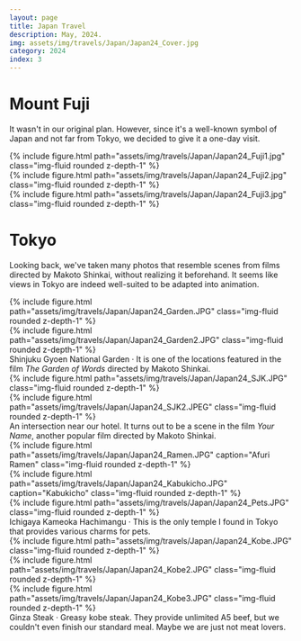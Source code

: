 ```yaml
---
layout: page
title: Japan Travel
description: May, 2024.
img: assets/img/travels/Japan/Japan24_Cover.jpg
category: 2024
index: 3
---
```


# Mount Fuji

It wasn't in our original plan. However, since it's a well-known symbol of Japan and not far from Tokyo, we decided to give it a one-day visit.
<div class="row">
    <div class="col-sm mt-3 mt-md-0">
        {% include figure.html path="assets/img/travels/Japan/Japan24_Fuji1.jpg" class="img-fluid rounded z-depth-1" %}
    </div>
    <div class="col-sm mt-3 mt-md-0">
        {% include figure.html path="assets/img/travels/Japan/Japan24_Fuji2.jpg" class="img-fluid rounded z-depth-1" %}
    </div>
    <div class="col-sm mt-3 mt-md-0">
        {% include figure.html path="assets/img/travels/Japan/Japan24_Fuji3.jpg" class="img-fluid rounded z-depth-1" %}
    </div>
</div>

# Tokyo

Looking back, we've taken many photos that resemble scenes from films directed by Makoto Shinkai, without realizing it beforehand. It seems like views in Tokyo are indeed well-suited to be adapted into animation.

<div class="row">
    <div class="col-sm mt-3 mt-md-0">
        {% include figure.html path="assets/img/travels/Japan/Japan24_Garden.JPG" class="img-fluid rounded z-depth-1" %}
    </div>
    <div class="col-sm mt-3 mt-md-0">
        {% include figure.html path="assets/img/travels/Japan/Japan24_Garden2.JPG" class="img-fluid rounded z-depth-1" %}
    </div>
</div>
<div class="caption">
    Shinjuku Gyoen National Garden · It is one of the locations featured in the film <i>The Garden of Words</i> directed by Makoto Shinkai.
</div>

<div class="row justify-content-sm-center">
    <div class="col mt-3 mt-md-0">
        {% include figure.html path="assets/img/travels/Japan/Japan24_SJK.JPG" class="img-fluid rounded z-depth-1" %}
    </div>
    <div class="col mt-3 mt-md-0">
        {% include figure.html path="assets/img/travels/Japan/Japan24_SJK2.JPEG" class="img-fluid rounded z-depth-1" %}
    </div>
</div>
<div class="caption">
    An intersection near our hotel. It turns out to be a scene in the film <i>Your Name</i>, another popular film directed by Makoto Shinkai.
</div>

<div class="row justify-content-sm-center">
    <div class="col-sm-8 mt-3 mt-md-0">
        {% include figure.html path="assets/img/travels/Japan/Japan24_Ramen.JPG" caption="Afuri Ramen" class="img-fluid rounded z-depth-1" %}
    </div>
    <div class="col-sm-4 mt-3 mt-md-0">
        {% include figure.html path="assets/img/travels/Japan/Japan24_Kabukicho.JPG" caption="Kabukicho" class="img-fluid rounded z-depth-1" %}
    </div>
</div>

<div class="row">
    <div class="col-sm mt-3 mt-md-0">
        {% include figure.html path="assets/img/travels/Japan/Japan24_Pets.JPG" class="img-fluid rounded z-depth-1" %}
    </div>
</div>
<div class="caption">
    Ichigaya Kameoka Hachimangu · This is the only temple I found in Tokyo that provides various charms for pets.
</div>

<div class="row justify-content-sm-center">
    <div class="col-sm mt-3 mt-md-0">
        {% include figure.html path="assets/img/travels/Japan/Japan24_Kobe.JPG" class="img-fluid rounded z-depth-1" %}
    </div>
    <div class="col-sm mt-3 mt-md-0">
        {% include figure.html path="assets/img/travels/Japan/Japan24_Kobe2.JPG" class="img-fluid rounded z-depth-1" %}
    </div>
    <div class="col-sm mt-3 mt-md-0">
        {% include figure.html path="assets/img/travels/Japan/Japan24_Kobe3.JPG" class="img-fluid rounded z-depth-1" %}
    </div>
</div>
<div class="caption">
    Ginza Steak · Greasy kobe steak. They provide unlimited A5 beef, but we couldn't even finish our standard meal. Maybe we are just not meat lovers.
</div>